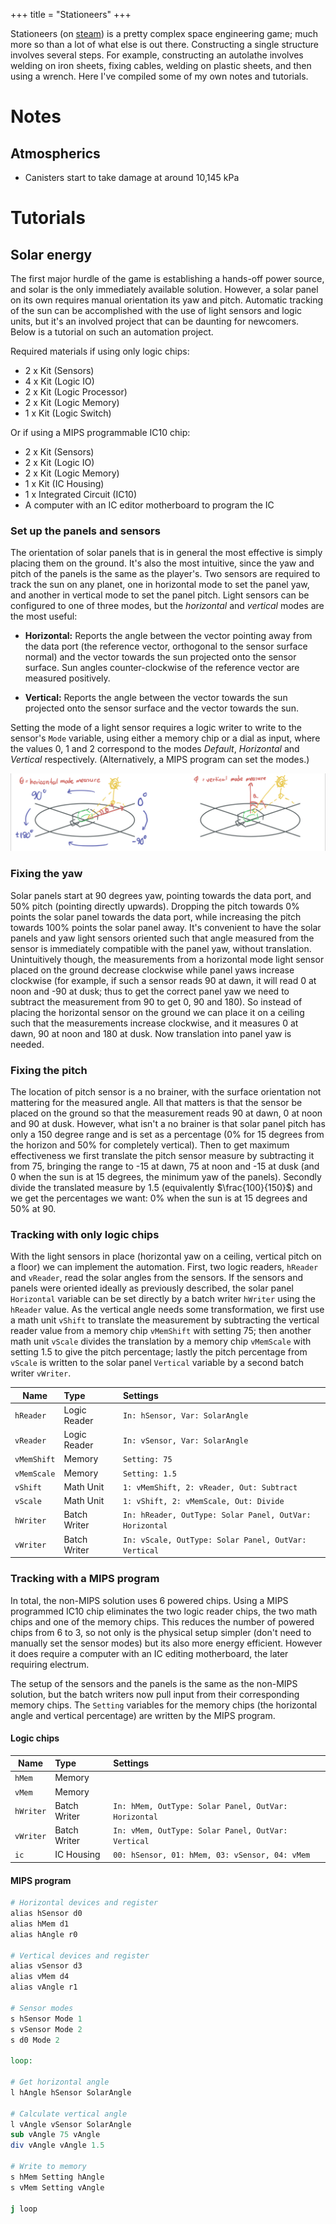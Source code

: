+++
title = "Stationeers"
+++

Stationeers (on [steam](https://store.steampowered.com/app/544550/Stationeers/)) is a pretty complex
space engineering game; much more so than a lot of what else is out there. Constructing a single
structure involves several steps. For example, constructing an autolathe involves welding on iron
sheets, fixing cables, welding on plastic sheets, and then using a wrench. Here I've compiled some
of my own notes and tutorials.

<!-- more -->

# Notes

## Atmospherics

- Canisters start to take damage at around 10,145 kPa

# Tutorials

## Solar energy

The first major hurdle of the game is establishing a hands-off power source, and solar is the only
immediately available solution. However, a solar panel on its own requires manual orientation its
yaw and pitch. Automatic tracking of the sun can be accomplished with the use of light sensors
and logic units, but it's an involved project that can be daunting for newcomers. Below is a
tutorial on such an automation project.

Required materials if using only logic chips:

- 2 x Kit (Sensors)
- 4 x Kit (Logic IO)
- 2 x Kit (Logic Processor)
- 2 x Kit (Logic Memory)
- 1 x Kit (Logic Switch)

Or if using a MIPS programmable IC10 chip:

- 2 x Kit (Sensors)
- 2 x Kit (Logic IO)
- 2 x Kit (Logic Memory)
- 1 x Kit (IC Housing)
- 1 x Integrated Circuit (IC10)
- A computer with an IC editor motherboard to program the IC

### Set up the panels and sensors

The orientation of solar panels that is in general the most effective is simply placing them on the
ground. It's also the most intuitive, since the yaw and pitch of the panels is the same as the
player's. Two sensors are required to track the sun on any planet, one in horizontal mode to set the
panel yaw, and another in vertical mode to set the panel pitch. Light sensors can be configured to
one of three modes, but the *horizontal* and *vertical* modes are the most useful:

- **Horizontal:** Reports the angle between the vector pointing away from the data port (the
  reference vector, orthogonal to the sensor surface normal) and the vector towards the sun
  projected onto the sensor surface. Sun angles counter-clockwise of the reference vector are measured
  positively.

- **Vertical:** Reports the angle between the vector towards the sun projected onto the sensor
  surface and the vector towards the sun.

Setting the mode of a light sensor requires a logic writer to write to the sensor's `Mode` variable,
using either a memory chip or a dial as input, where the values 0, 1 and 2 correspond to the modes
*Default*, *Horizontal* and *Vertical* respectively. (Alternatively, a MIPS program can set the
modes.)

![Light sensors](sensors.jpg)

### Fixing the yaw

Solar panels start at 90 degrees yaw, pointing towards the data port, and 50% pitch (pointing
directly upwards). Dropping the pitch towards 0% points the solar panel towards the data port, while
increasing the pitch towards 100% points the solar panel away. It's convenient to have the solar
panels and yaw light sensors oriented such that angle measured from the sensor is immediately
compatible with the panel yaw, without translation. Unintuitively though, the measurements from a
horizontal mode light sensor placed on the ground decrease clockwise while panel yaws increase
clockwise (for example, if such a sensor reads 90 at dawn, it will read 0 at noon and -90 at dusk;
thus to get the correct panel yaw we need to subtract the measurement from 90 to get 0, 90 and 180).
So instead of placing the horizontal sensor on the ground we can place it on a ceiling such that the
measurements increase clockwise, and it measures 0 at dawn, 90 at noon and 180 at dusk. Now
translation into panel yaw is needed.

### Fixing the pitch

The location of pitch sensor is a no brainer, with the surface orientation not mattering for the
measured angle. All that matters is that the sensor be placed on the ground so that the measurement
reads 90 at dawn, 0 at noon and 90 at dusk. However, what isn't a no brainer is that solar panel
pitch has only a 150 degree range and is set as a percentage (0% for 15 degrees from the horizon and
50% for completely vertical). Then to get maximum effectiveness we first translate the pitch sensor
measure by subtracting it from 75, bringing the range to -15 at dawn, 75 at noon and -15 at dusk
(and 0 when the sun is at 15 degrees, the minimum yaw of the panels). Secondly divide the translated
measure by 1.5 (equivalently $\frac{100}{150}$) and we get the percentages we want: 0% when the sun
is at 15 degrees and 50% at 90.

### Tracking with only logic chips

With the light sensors in place (horizontal yaw on a ceiling, vertical pitch on a floor) we can
implement the automation. First, two logic readers, `hReader` and `vReader`, read the solar angles
from the sensors. If the sensors and panels were oriented ideally as previously described, the solar
panel `Horizontal` variable can be set directly by a batch writer `hWriter` using the `hReader`
value. As the vertical angle needs some transformation, we first use a math unit `vShift` to
translate the measurement by subtracting the vertical reader value from a memory chip `vMemShift`
with setting 75; then another math unit `vScale` divides the translation by a memory chip
`vMemScale` with setting 1.5 to give the pitch percentage; lastly the pitch percentage from `vScale`
is written to the solar panel `Vertical` variable by a second batch writer `vWriter`.

Name | Type | Settings
--- | :-- | :--
`hReader` | Logic Reader | `In: hSensor, Var: SolarAngle`
`vReader` | Logic Reader | `In: vSensor, Var: SolarAngle`
`vMemShift` | Memory | `Setting: 75`
`vMemScale` | Memory | `Setting: 1.5`
`vShift` | Math Unit | `1: vMemShift, 2: vReader, Out: Subtract`
`vScale` | Math Unit | `1: vShift, 2: vMemScale, Out: Divide`
`hWriter` | Batch Writer | `In: hReader, OutType: Solar Panel, OutVar: Horizontal`
`vWriter` | Batch Writer | `In: vScale, OutType: Solar Panel, OutVar: Vertical`

### Tracking with a MIPS program

In total, the non-MIPS solution uses 6 powered chips. Using a MIPS programmed IC10 chip eliminates
the two logic reader chips, the two math chips and one of the memory chips. This reduces the number
of powered chips from 6 to 3, so not only is the physical setup simpler (don't need to manually set
the sensor modes) but its also more energy efficient. However it does require a computer with an IC
editing motherboard, the later requiring electrum.

The setup of the sensors and the panels is the same as the non-MIPS solution, but the batch writers
now pull input from their corresponding memory chips. The `Setting` variables for the memory chips
(the horizontal angle and vertical percentage) are written by the MIPS program.

#### Logic chips

Name | Type | Settings
--- | :-- | :--
`hMem` | Memory |
`vMem` | Memory |
`hWriter` | Batch Writer | `In: hMem, OutType: Solar Panel, OutVar: Horizontal`
`vWriter` | Batch Writer | `In: vMem, OutType: Solar Panel, OutVar: Vertical`
`ic` | IC Housing | `00: hSensor, 01: hMem, 03: vSensor, 04: vMem`

#### MIPS program

``` mips
# Horizontal devices and register
alias hSensor d0
alias hMem d1
alias hAngle r0

# Vertical devices and register
alias vSensor d3
alias vMem d4
alias vAngle r1

# Sensor modes
s hSensor Mode 1
s vSensor Mode 2
s d0 Mode 2

loop:

# Get horizontal angle
l hAngle hSensor SolarAngle

# Calculate vertical angle
l vAngle vSensor SolarAngle
sub vAngle 75 vAngle
div vAngle vAngle 1.5

# Write to memory
s hMem Setting hAngle
s vMem Setting vAngle

j loop
```

